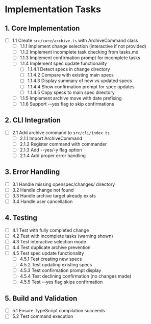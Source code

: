 # Implementation Tasks

## 1. Core Implementation
- [ ] 1.1 Create `src/core/archive.ts` with ArchiveCommand class
  - [ ] 1.1.1 Implement change selection (interactive if not provided)
  - [ ] 1.1.2 Implement incomplete task checking from tasks.md
  - [ ] 1.1.3 Implement confirmation prompt for incomplete tasks
  - [ ] 1.1.4 Implement spec update functionality
    - [ ] 1.1.4.1 Detect specs in change directory
    - [ ] 1.1.4.2 Compare with existing main specs
    - [ ] 1.1.4.3 Display summary of new vs updated specs
    - [ ] 1.1.4.4 Show confirmation prompt for spec updates
    - [ ] 1.1.4.5 Copy specs to main spec directory
  - [ ] 1.1.5 Implement archive move with date prefixing
  - [ ] 1.1.6 Support --yes flag to skip confirmations

## 2. CLI Integration
- [ ] 2.1 Add archive command to `src/cli/index.ts`
  - [ ] 2.1.1 Import ArchiveCommand
  - [ ] 2.1.2 Register command with commander
  - [ ] 2.1.3 Add --yes/-y flag option
  - [ ] 2.1.4 Add proper error handling

## 3. Error Handling
- [ ] 3.1 Handle missing openspec/changes/ directory
- [ ] 3.2 Handle change not found
- [ ] 3.3 Handle archive target already exists
- [ ] 3.4 Handle user cancellation

## 4. Testing
- [ ] 4.1 Test with fully completed change
- [ ] 4.2 Test with incomplete tasks (warning shown)
- [ ] 4.3 Test interactive selection mode
- [ ] 4.4 Test duplicate archive prevention
- [ ] 4.5 Test spec update functionality
  - [ ] 4.5.1 Test creating new specs
  - [ ] 4.5.2 Test updating existing specs
  - [ ] 4.5.3 Test confirmation prompt display
  - [ ] 4.5.4 Test declining confirmation (no changes made)
  - [ ] 4.5.5 Test --yes flag skips confirmation

## 5. Build and Validation
- [ ] 5.1 Ensure TypeScript compilation succeeds
- [ ] 5.2 Test command execution